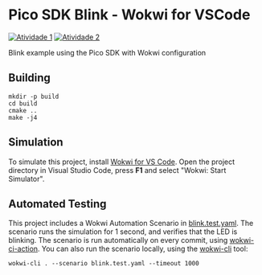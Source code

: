 # Pico SDK Blink - Wokwi for VSCode

[![Atividade 1](https://github.com/Pedro2712/pico-sdk-blink/actions/workflows/atividade1.yml/badge.svg)](https://github.com/Pedro2712/pico-sdk-blink/actions/workflows/atividade1.yml)
[![Atividade 2](https://github.com/Pedro2712/pico-sdk-blink/actions/workflows/atividade2.yml/badge.svg)](https://github.com/Pedro2712/pico-sdk-blink/actions/workflows/atividade2.yml)

Blink example using the Pico SDK with Wokwi configuration

## Building

```
mkdir -p build
cd build
cmake ..
make -j4
```

## Simulation

To simulate this project, install [Wokwi for VS Code](https://marketplace.visualstudio.com/items?itemName=wokwi.wokwi-vscode). Open the project directory in Visual Studio Code, press **F1** and select "Wokwi: Start Simulator".

## Automated Testing

This project includes a Wokwi Automation Scenario in [blink.test.yaml](blink.test.yaml). The scenario runs the simulation for 1 second, and verifies that the LED is blinking. The scenario is run automatically on every commit, using [wokwi-ci-action](https://github.com/wokwi/wokwi-ci-action). You can also run the scenario locally, using the [wokwi-cli](https://github.com/wokwi/wokwi-cli) tool:

```
wokwi-cli . --scenario blink.test.yaml --timeout 1000
```
